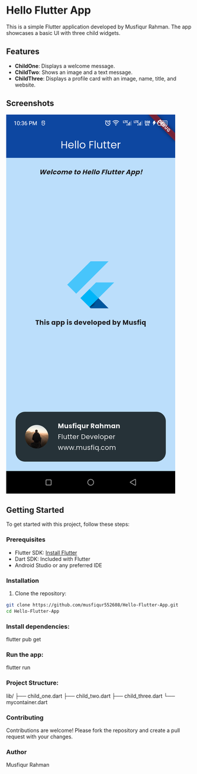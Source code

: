 # Hello Flutter App

This is a simple Flutter application developed by Musfiqur Rahman. The app showcases a basic UI with three child widgets.

## Features

- **ChildOne**: Displays a welcome message.
- **ChildTwo**: Shows an image and a text message.
- **ChildThree**: Displays a profile card with an image, name, title, and website.

## Screenshots

![Screenshot](assets/images/appss.png)

## Getting Started

To get started with this project, follow these steps:

### Prerequisites

- Flutter SDK: [Install Flutter](https://flutter.dev/docs/get-started/install)
- Dart SDK: Included with Flutter
- Android Studio or any preferred IDE

### Installation

1. Clone the repository:

```sh
git clone https://github.com/musfiqur552608/Hello-Flutter-App.git
cd Hello-Flutter-App
```

### Install dependencies:
flutter pub get

### Run the app:
flutter run

### Project Structure:
lib/
├── child_one.dart
├── child_two.dart
├── child_three.dart
└── mycontainer.dart

### Contributing
Contributions are welcome! Please fork the repository and create a pull request with your changes. 

### Author
Musfiqur Rahman